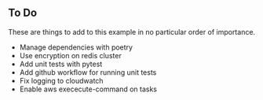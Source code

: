 ## To Do

These are things to add to this example in no particular order of importance.

- Manage dependencies with poetry
- Use encryption on redis cluster
- Add unit tests with pytest
- Add github workflow for running unit tests
- Fix logging to cloudwatch
- Enable aws exececute-command on tasks